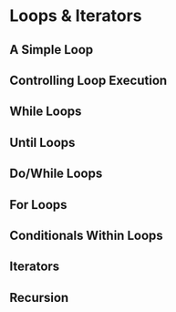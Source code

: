 # Loops & Iterators

## A Simple Loop

## Controlling Loop Execution

## While Loops

## Until Loops

## Do/While Loops

## For Loops

## Conditionals Within Loops

## Iterators

## Recursion